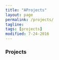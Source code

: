 ```yaml
---
title: "AProjects"
layout: page
permalink: /projects/
tagline: 
tags: [projects]
modified: 7-24-2016
---
```


### Projects

